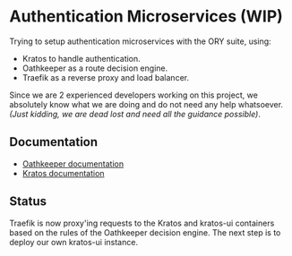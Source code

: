 # Authentication Microservices (WIP)

Trying to setup authentication microservices with the ORY suite, using:
- Kratos to handle authentication.
- Oathkeeper as a route decision engine.
- Traefik as a reverse proxy and load balancer.

Since we are 2 experienced developers working on this project, we absolutely
know what we are doing and do not need any help whatsoever. *(Just kidding, we
are dead lost and need all the guidance possible)*.

## Documentation
- [Oathkeeper documentation](https://www.ory.sh/docs/oathkeeper)
- [Kratos documentation](https://www.ory.sh/docs/kratos)

## Status

Traefik is now proxy'ing requests to the Kratos and kratos-ui containers based
on the rules of the Oathkeeper decision engine. The next step is to deploy our
own kratos-ui instance.
